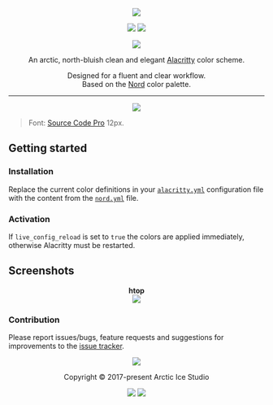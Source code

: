 <p align="center"><img src="https://cdn.rawgit.com/arcticicestudio/nord-alacritty/develop/assets/nord-alacritty-banner.svg"/></p>

<p align="center"><a href="https://github.com/arcticicestudio/nord-alacritty/releases/latest"><img src="https://img.shields.io/github/release/arcticicestudio/nord-alacritty.svg?style=flat-square&color=88C0D0&label=Release"/></a> <a href="https://github.com/arcticicestudio/nord/releases/tag/v0.2.0"><img src="https://img.shields.io/badge/Nord-v0.2.0_+-88C0D0.svg?style=flat-square"/></a></p>

<p align="center"><a href="https://github.com/arcticicestudio/nord-alacritty/blob/v0.1.0/CHANGELOG.md"><img src="https://img.shields.io/badge/Changelog-0.1.0-81A1C1.svg?style=flat-square"/></a></p>

<p align="center">An arctic, north-bluish clean and elegant <a href="https://github.com/jwilm/alacritty">Alacritty</a> color scheme.</p>

<p align="center">Designed for a fluent and clear workflow.<br>
Based on the <a href="https://github.com/arcticicestudio/nord">Nord</a> color palette.</p>

---

<p align="center"><img src="https://raw.githubusercontent.com/arcticicestudio/nord-alacritty/develop/assets/scrot-hero.png"/><blockquote>Font: <a href="https://adobe-fonts.github.io/source-code-pro">Source Code Pro</a> 12px.</blockquote></p>

## Getting started
### Installation

Replace the current color definitions in your [`alacritty.yml`][alacritty-gh-config] configuration file with the content from the [`nord.yml`][nord-yml] file.

### Activation

If `live_config_reload` is set to `true` the colors are applied immediately, otherwise Alacritty must be restarted.

## Screenshots

<p align="center"><strong>htop</strong><br><img src="https://raw.githubusercontent.com/arcticicestudio/nord-alacritty/develop/assets/scrot-htop.png"/></p>

### Contribution

Please report issues/bugs, feature requests and suggestions for improvements to the [issue tracker](https://github.com/arcticicestudio/nord-alacritty/issues).

<p align="center"><img src="https://raw.githubusercontent.com/arcticicestudio/nord-docs/develop/assets/images/nord/repository-footer-separator.svg?sanitize=true" /></p>

<p align="center">Copyright &copy; 2017-present Arctic Ice Studio</p>

<p align="center"><a href="https://github.com/arcticicestudio/nord-alacritty/blob/develop/LICENSE.md"><img src="https://img.shields.io/badge/License-MIT-5E81AC.svg?style=flat-square"/></a> <a href="https://creativecommons.org/licenses/by-sa/4.0"><img src="https://img.shields.io/badge/License-CC_BY--SA_4.0-5E81AC.svg?style=flat-square"/></a></p>

[alacritty-gh-config]: https://github.com/jwilm/alacritty#configuration
[nord-yml]: https://github.com/arcticicestudio/nord-alacritty/blob/develop/src/nord.yml
